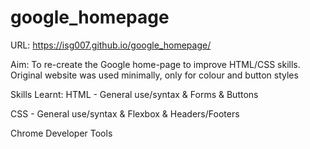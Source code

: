 # google_homepage
URL: https://isg007.github.io/google_homepage/


Aim: To re-create the Google home-page to improve HTML/CSS skills. Original website was used minimally, only for colour and button styles

Skills Learnt:
HTML -  General use/syntax & 
        Forms & 
        Buttons

CSS -   General use/syntax & 
        Flexbox &
        Headers/Footers 

Chrome Developer Tools